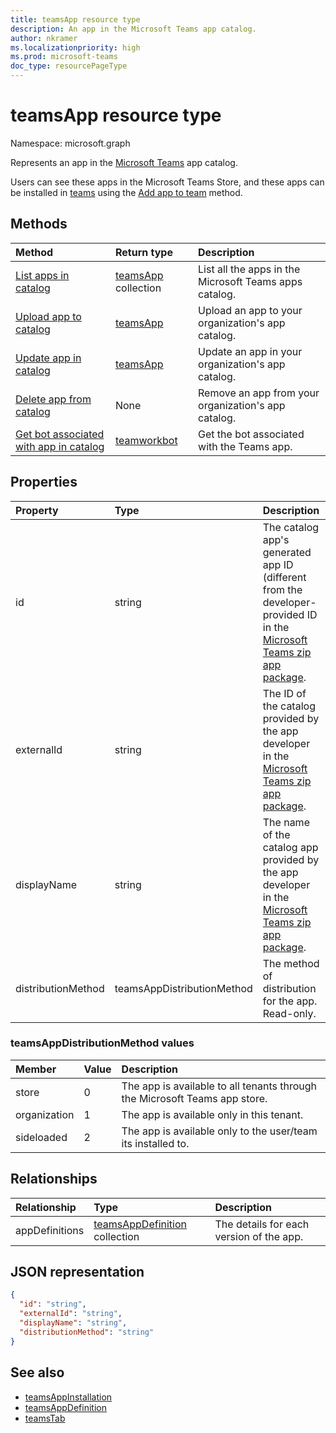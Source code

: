 ```yaml
---
title: teamsApp resource type
description: An app in the Microsoft Teams app catalog.
author: nkramer
ms.localizationpriority: high
ms.prod: microsoft-teams
doc_type: resourcePageType
---
```


# teamsApp resource type

Namespace: microsoft.graph

Represents an app in the [Microsoft Teams](teams-api-overview.md) app catalog.

Users can see these apps in the Microsoft Teams Store, and these apps can be installed in [teams](team.md) using the [Add app to team](../api/team-post-installedapps.md) method.

## Methods

| Method                                                              | Return type                        | Description                                            |
| :------------------------------------------------------------------ | :--------------------------------- | :----------------------------------------------------- |
| [List apps in catalog](../api/appcatalogs-list-teamsapps.md)        | [teamsApp](teamsapp.md) collection | List all the apps in the Microsoft Teams apps catalog. |
| [Upload app to catalog](../api/teamsapp-publish.md)                 | [teamsApp](teamsapp.md)            | Upload an app to your organization's app catalog.      |
| [Update app in catalog](../api/teamsapp-update.md)                  | [teamsApp](teamsapp.md)            | Update an app in your organization's app catalog.      |
| [Delete app from catalog](../api/teamsapp-delete.md)                | None                               | Remove an app from your organization's app catalog.    |
| [Get bot associated with app in catalog](../api/teamworkbot-get.md) | [teamworkbot](teamworkbot.md)      | Get the bot associated with the Teams app.             |

## Properties

| Property           | Type                       | Description                                                                                                                                                                 |
| :----------------- | :------------------------- | :-------------------------------------------------------------------------------------------------------------------------------------------------------------------------- |
| id                 | string                     | The catalog app's generated app ID (different from the developer-provided ID in the [Microsoft Teams zip app package](/microsoftteams/platform/concepts/apps/apps-package). |
| externalId         | string                     | The ID of the catalog provided by the app developer in the [Microsoft Teams zip app package](/microsoftteams/platform/concepts/apps/apps-package).                          |
| displayName        | string                     | The name of the catalog app provided by the app developer in the [Microsoft Teams zip app package](/microsoftteams/platform/concepts/apps/apps-package).                    |
| distributionMethod | teamsAppDistributionMethod | The method of distribution for the app. Read-only.                                                                                                                          |

### teamsAppDistributionMethod values

| Member       | Value | Description                                                                |
| :----------- | :---- | :------------------------------------------------------------------------- |
| store        | 0     | The app is available to all tenants through the Microsoft Teams app store. |
| organization | 1     | The app is available only in this tenant.                                  |
| sideloaded   | 2     | The app is available only to the user/team its installed to.               |

## Relationships

| Relationship   | Type                                                   | Description                              |
| :------------- | :----------------------------------------------------- | :--------------------------------------- |
| appDefinitions | [teamsAppDefinition](teamsappdefinition.md) collection | The details for each version of the app. |

## JSON representation

<!-- {
  "blockType": "resource",
  "@odata.type": "microsoft.graph.teamsApp",
  "baseType": "microsoft.graph.entity"
}-->

```json
{
  "id": "string",
  "externalId": "string",
  "displayName": "string",
  "distributionMethod": "string"
}
```

## See also

- [teamsAppInstallation](teamsappinstallation.md)
- [teamsAppDefinition](teamsappdefinition.md)
- [teamsTab](../resources/teamstab.md)

<!-- uuid: 8fcb5dbc-d5aa-4681-8e31-b001d5168d79
2015-10-25 14:57:30 UTC -->

<!-- {
  "type": "#page.annotation",
  "description": "teamsApp resource",
  "keywords": "",
  "section": "documentation",
  "tocPath": ""
}-->
